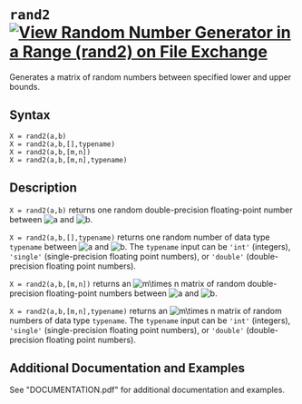 # `rand2` [![View Random Number Generator in a Range (rand2) on File Exchange](https://www.mathworks.com/matlabcentral/images/matlab-file-exchange.svg)](https://www.mathworks.com/matlabcentral/fileexchange/85423-random-number-generator-in-a-range-rand2)

Generates a matrix of random numbers between specified lower and upper bounds.


## Syntax

`X = rand2(a,b)`\
`X = rand2(a,b,[],typename)`\
`X = rand2(a,b,[m,n])`\
`X = rand2(a,b,[m,n],typename)`


## Description

`X = rand2(a,b)` returns one random double-precision floating-point number between <img src="https://latex.codecogs.com/svg.latex?a" title="a" /> and <img src="https://latex.codecogs.com/svg.latex?b" title="b" />.

`X = rand2(a,b,[],typename)` returns one random number of data type `typename` between <img src="https://latex.codecogs.com/svg.latex?a" title="a" /> and <img src="https://latex.codecogs.com/svg.latex?b" title="b" />. The `typename` input can be `'int'` (integers), `'single'` (single-precision floating point numbers), or `'double'` (double-precision floating point numbers).

`X = rand2(a,b,[m,n])` returns an <img src="https://latex.codecogs.com/svg.latex?m\times&space;n" title="m\times n" /> matrix of random double-precision floating-point numbers between <img src="https://latex.codecogs.com/svg.latex?a" title="a" /> and <img src="https://latex.codecogs.com/svg.latex?b" title="b" />.

`X = rand2(a,b,[m,n],typename)` returns an <img src="https://latex.codecogs.com/svg.latex?m\times&space;n" title="m\times n" /> matrix of random numbers of data type `typename`. The `typename` input can be `'int'` (integers), `'single'` (single-precision floating point numbers), or `'double'` (double-precision floating point numbers).


## Additional Documentation and Examples

See "DOCUMENTATION.pdf" for additional documentation and examples.
